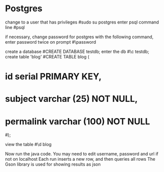# Postgres

change to a user that has privileges
#sudo su postgres
enter psql command line
#psql

if necessary, change password for postgres with the following command, enter password twice on prompt
#\password

create a database
#CREATE DATABASE testdb;
enter the db
#\c testdb;
create table 'blog'
#CREATE TABLE blog (
#    id serial PRIMARY KEY,
#    subject varchar (25) NOT NULL,
#    permalink varchar (100) NOT NULL
#);

view the table
#\d blog


Now run the java code. You may need to edit username, password and url if not on localhost
Each run inserts a new row, and then queries all rows
The Gson library is used for showing results as json
